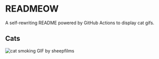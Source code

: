 # READMEOW

A self-rewriting README powered by GitHub Actions to display cat gifs.

## Cats

![cat smoking GIF by sheepfilms](https://media4.giphy.com/media/l0ExdMHUDKteztyfe/200.gif?cid=9acd02da3lg35f7kudntf9f8kvo1lhjwe0zu9vzpfh4l55z3&ep=v1_gifs_search&rid=200.gif&ct=g)
